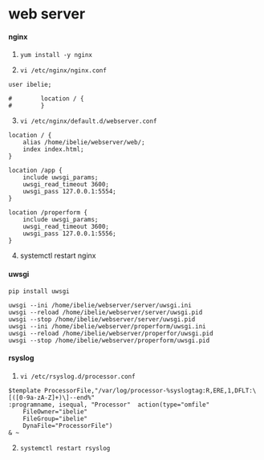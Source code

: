 # web server

#### **nginx**

1. `yum install -y nginx`

2. `vi /etc/nginx/nginx.conf`

```
user ibelie;

#        location / {
#        }
```

3. `vi /etc/nginx/default.d/webserver.conf`

```
location / {
    alias /home/ibelie/webserver/web/;
    index index.html;
}

location /app {
    include uwsgi_params;
    uwsgi_read_timeout 3600;
    uwsgi_pass 127.0.0.1:5554;
}

location /properform {
    include uwsgi_params;
    uwsgi_read_timeout 3600;
    uwsgi_pass 127.0.0.1:5556;
}
```

4. systemctl restart nginx


#### **uwsgi**

`pip install uwsgi`

```
uwsgi --ini /home/ibelie/webserver/server/uwsgi.ini
uwsgi --reload /home/ibelie/webserver/server/uwsgi.pid
uwsgi --stop /home/ibelie/webserver/server/uwsgi.pid
uwsgi --ini /home/ibelie/webserver/properform/uwsgi.ini
uwsgi --reload /home/ibelie/webserver/properfor/uwsgi.pid
uwsgi --stop /home/ibelie/webserver/properform/uwsgi.pid
```

#### **rsyslog**

1. `vi /etc/rsyslog.d/processor.conf`

```
$template ProcessorFile,"/var/log/processor-%syslogtag:R,ERE,1,DFLT:\[([0-9a-zA-Z]+)\]--end%"
:programname, isequal, "Processor"	action(type="omfile"
	FileOwner="ibelie"
	FileGroup="ibelie"
	DynaFile="ProcessorFile")
& ~
```

2. `systemctl restart rsyslog`
